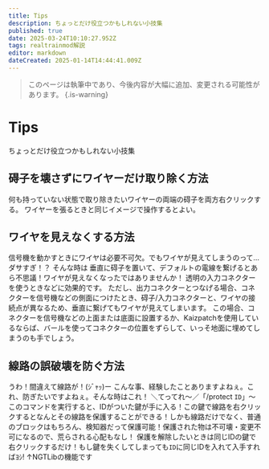 ```yaml
---
title: Tips
description: ちょっとだけ役立つかもしれない小技集
published: true
date: 2025-03-24T10:10:27.952Z
tags: realtrainmod解説
editor: markdown
dateCreated: 2025-01-14T14:44:41.009Z
---
```


> このページは執筆中であり、今後内容が大幅に追加、変更される可能性があります。
{.is-warning}

# Tips
ちょっとだけ役立つかもしれない小技集

## 碍子を壊さずにワイヤーだけ取り除く方法
何も持っていない状態で取り除きたいワイヤーの両端の碍子を両方右クリックする。
ワイヤーを張るときと同じイメージで操作するとよい。

## ワイヤを見えなくする方法
信号機を動かすときにワイヤは必要不可欠。でもワイヤが見えてしまうのって...ダサすぎ！？
そんな時は 垂直に碍子を置いて、デフォルトの電線を繋げるとあら不思議！ワイヤが見えなくなったではありませんか！
透明の入力コネクターを使うときなどに効果的です。
ただし、出力コネクターとつなげる場合、コネクターを信号機などの側面につけたとき、碍子/入力コネクターと、ワイヤの接続点が異なるため、垂直に繋げてもワイヤが見えてしまいます。
この場合、コネクターを信号機などの上面または底面に設置するか、Kaizpatchを使用しているならば、バールを使ってコネクターの位置をずらして、いっそ地面に埋めてしまうのも手でしょう。

## 線路の誤破壊を防ぐ方法
うわ！間違えて線路が！(ｼﾞｬｯ)ー こんな事、経験したことありますよねぇ。これ、防ぎたいですよねぇ。そんな時はこれ！
＼てってれ～／「/protect `ID`」～
このコマンドを実行すると、IDがついた鍵が手に入る！この鍵で線路を右クリックするとなんとその線路を保護することができる！しかも線路だけでなく、普通のブロックはもちろん、検知器だって保護可能！保護された物は不可壊・変更不可になるので、荒らされる心配もなし！
保護を解除したいときは同じIDの鍵で右クリックするだけ！もし鍵を失くしてしまっても`ID`に同じIDを入れて入手すればﾖｼ!
↑NGTLibの機能です